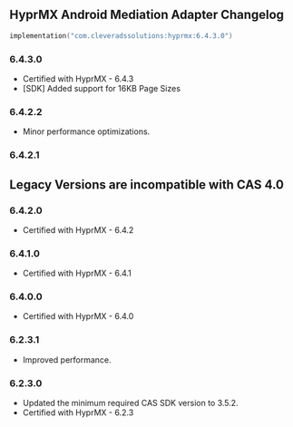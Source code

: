 ## HyprMX Android Mediation Adapter Changelog
```kotlin
implementation("com.cleveradssolutions:hyprmx:6.4.3.0")
```

### 6.4.3.0
- Certified with HyprMX - 6.4.3
- [SDK] Added support for 16KB Page Sizes

### 6.4.2.2
- Minor performance optimizations.

### 6.4.2.1

## Legacy Versions are incompatible with CAS 4.0

### 6.4.2.0
- Certified with HyprMX - 6.4.2

### 6.4.1.0
- Certified with HyprMX - 6.4.1

### 6.4.0.0
- Certified with HyprMX - 6.4.0

### 6.2.3.1
- Improved performance.

### 6.2.3.0
- Updated the minimum required CAS SDK version to 3.5.2.
- Certified with HyprMX - 6.2.3
